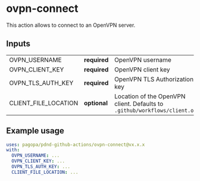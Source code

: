 # ovpn-connect
This action allows to connect to an OpenVPN server.

## Inputs

|                          |              |                                |
|--------------------------|--------------|--------------------------------|
| OVPN_USERNAME                  | **required** | OpenVPN username           |
| OVPN_CLIENT_KEY                  | **required** | OpenVPN client key |
| OVPN_TLS_AUTH_KEY          | **required** | OpenVPN TLS Authorization key      |
| CLIENT_FILE_LOCATION         | **optional** | Location of the OpenVPN client. Defaults to `.github/workflows/client.ovpn`      |

## Example usage
```yaml
uses: pagopa/pdnd-github-actions/ovpn-connect@vx.x.x
with:
  OVPN_USERNAME: ...
  OVPN_CLIENT_KEY: ...
  OVPN_TLS_AUTH_KEY: ...
  CLIENT_FILE_LOCATION: ...
```